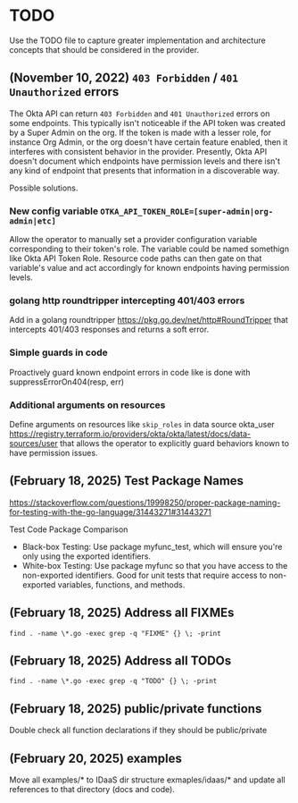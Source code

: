 # TODO

Use the TODO file to capture greater implementation and architecture concepts
that should be considered in the provider.

## (November 10, 2022) `403 Forbidden` / `401 Unauthorized` errors

The Okta API can return `403 Forbidden` and `401 Unauthorized` errors on some
endpoints. This typically isn't noticeable if the API token was created by a
Super Admin on the org. If the token is made with a lesser role, for instance
Org Admin, or the org doesn't have certain feature enabled, then it interferes
with consistent behavior in the provider.  Presently, Okta API doesn't document
which endpoints have permission levels and there isn't any kind of endpoint
that presents that information in a discoverable way.

Possible solutions.

### New config variable `OTKA_API_TOKEN_ROLE=[super-admin|org-admin|etc]`

Allow the operator to manually set a provider configuration variable
corresponding to their token's role. The variable could be named somethign like
Okta API Token Role. Resource code paths can then gate on that variable's value
and act accordingly for known endpoints having permission levels.

### golang http roundtripper intercepting 401/403 errors

Add in a golang roundtripper https://pkg.go.dev/net/http#RoundTripper that
intercepts 401/403 responses and returns a soft error.

### Simple guards in code

Proactively guard known endpoint errors in code like is done with
suppressErrorOn404(resp, err) 

### Additional arguments on resources

Define arguments on resources like `skip_roles` in data source okta_user
https://registry.terraform.io/providers/okta/okta/latest/docs/data-sources/user
that allows the operator to explicitly guard behaviors known to have permission
issues.

## (February 18, 2025) Test Package Names

https://stackoverflow.com/questions/19998250/proper-package-naming-for-testing-with-the-go-language/31443271#31443271

Test Code Package Comparison
 - Black-box Testing: Use package myfunc_test, which will ensure you're only using the exported identifiers.
 - White-box Testing: Use package myfunc so that you have access to the non-exported identifiers. Good for unit tests that require access to non-exported variables, functions, and methods.

## (February 18, 2025) Address all FIXMEs

```
find . -name \*.go -exec grep -q "FIXME" {} \; -print
```

## (February 18, 2025) Address all TODOs

```
find . -name \*.go -exec grep -q "TODO" {} \; -print
```

## (February 18, 2025) public/private functions

Double check all function declarations if they should be public/private

## (February 20, 2025) examples

Move all examples/* to IDaaS dir structure exmaples/idaas/* and update all
references to that directory (docs and code).
